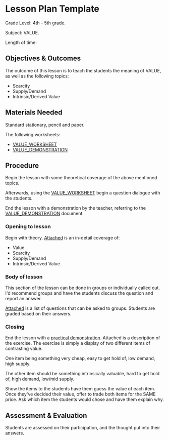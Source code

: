 # Lesson Plan Template

Grade Level: 4th - 5th grade.

Subject: VALUE.

Length of time: 

## Objectives & Outcomes

The outcome of this lesson is to teach the students the meaning of VALUE, as well as the following topics:
- Scarcity
- Supply/Demand
- Intrinsic/Derived Value

## Materials Needed

Standard stationary, pencil and paper.

The following worksheets:
- [VALUE_WORKSHEET](VALUE_WORKSHEET.md)
- [VALUE_DEMONSTRATION](VALUE_DEMONSTRATION.md)

## Procedure

Begin the lesson with some theoretical coverage of the above mentioned topics.

Afterwards, using the [VALUE_WORKSHEET](VALUE_WORKSHEET.md) begin a question dialogue with the students. 

End the lesson with a demonstration by the teacher, referring to the [VALUE_DEMONSTRATION](VALUE_DEMONSTRATION.md) document.

### Opening to lesson

Begin with theory. [Attached](VALUE_WORKSHEET.md) is an in-detail coverage of:
- Value
- Scarcity
- Supply/Demand
- Intrinsic/Derived Value

### Body of lesson

This section of the lesson can be done in groups or individually called out. I'd recommend groups and have the students discuss the question and report an answer.

[Attached](VALUE_WORKSHEET.md) is a list of questions that can be asked to groups. Students are graded based on their answers.

### Closing

End the lesson with a [practical demonstration](VALUE_DEMONSTRATION.md). Attached is a description of the exercise. The exercise is simply a display of two different items of contrasting value. 

One item being something very cheap, easy to get hold of, low demand, high supply. 

The other item should be something intrinsically valuable, hard to get hold of, high demand, low/mid supply.

Show the items to the students have them guess the value of each item. Once they've decided their value, offer to trade both items for the SAME price. Ask which item the students would chose and have them explain why.

## Assessment & Evaluation

Students are assessed on their participation, and the thought put into their answers.